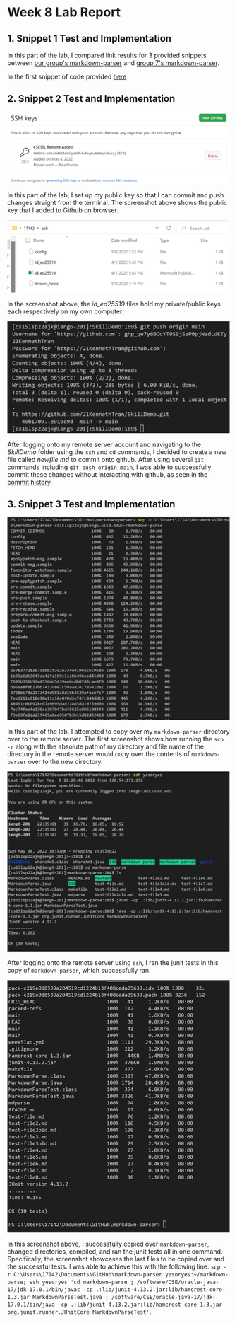 # Week 8 Lab Report

## 1. Snippet 1 Test and Implementation

In this part of the lab, I compared link results for 3 provided snippets between [our group's markdown-parser](https://github.com/21KennethTran/markdown-parser) and [group 7's markdown-parser](https://github.com/leahkuruvila/markdown-parser).

In the first snippet of code provided [here](https://github.com/21KennethTran/markdown-parser/blob/main/snip1.md)

## 2. Snippet 2 Test and Implementation

![Image](Report3/sshGithub1.png)

In this part of the lab, I set up my public key so that I can commit and push changes straight from the terminal. The screenshot above shows the public key that I added to Github on browser.

![Image](Report3/sshGithub2.png)

In the screenshot above, the *id_ed25519* files hold my private/public keys each respectively on my own computer.

![Image](Report3/sshGithub3.png)

After logging onto my remote server account and navigating to the *SkillDemo* folder using the `ssh` and `cd` commands, I decided to create a new file called *newfile.md* to commit onto github. After using several `git` commands including `git push origin main`, I was able to successfully commit these changes without interacting with github, as seen in the [commit history](https://github.com/21KennethTran/SkillDemo/commit/e91bc9df43571f825d5d0a005e577132756f9e40).

## 3. Snippet 3 Test and Implementation

![Image](Report3/scp1.png)

In this part of the lab, I attempted to copy over my `markdown-parser` directory over to the remote server. The first screenshot shows how running the `scp -r` along with the absolute path of my directory and file name of the directory in the remote server would copy over the contents of `markdown-parser` over to the new directory.

![Image](Report3/scp2.png)

After logging onto the remote server using `ssh`, I ran the junit tests in this copy of `markdown-parser`, which successfully ran.

![Image](Report3/scp3.png)

In this screenshot above, I successfully copied over `markdown-parser`, changed directories, compiled, and ran the junit tests all in one command. Specifically, the screenshot showcases the last files to be copied over and the successful tests. I was able to achieve this with the following line: `scp -r C:\Users\17142\Documents\GitHub\markdown-parser yesoryes:~/markdown-parse; ssh yesoryes 'cd markdown-parse ; /software/CSE/oracle-java-17/jdk-17.0.1/bin/javac -cp .:lib/junit-4.13.2.jar:lib/hamcrest-core-1.3.jar MarkdownParseTest.java ; /software/CSE/oracle-java-17/jdk-17.0.1/bin/java -cp .:lib/junit-4.13.2.jar:lib/hamcrest-core-1.3.jar org.junit.runner.JUnitCore MarkdownParseTest'`.